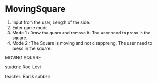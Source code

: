# MovingSquare
1. Input from the user, Length of the side.
2. Enter game mode.
3. Mode 1 : Draw the quare and remove it. The user need to press in the square.
4. Mode 2 : The Square is moving and not disappreing, The user need to press in the square.
 





MOVING SQUARE

student: Roei Levi

teacher: Barak subberi


